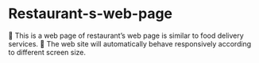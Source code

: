 # Restaurant-s-web-page

	This is a web page of restaurant’s web page is similar to food delivery services.
	The web site will automatically behave responsively according to different screen size.
